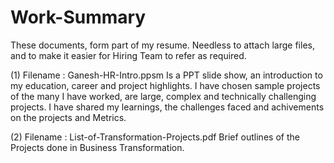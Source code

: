 # Work-Summary
These documents, form part of my resume. Needless to attach large files, and to make it easier for Hiring Team to refer as required.

(1) Filename : Ganesh-HR-Intro.ppsm Is a PPT slide show, an introduction to my education, career and project highlights. I have chosen sample projects of the many I have worked, are large, complex and technically challenging projects. I have shared my learnings, the challenges faced and achivements on the projects and Metrics.

(2) Filename : List-of-Transformation-Projects.pdf Brief outlines of the Projects done in Business Transformation. 
